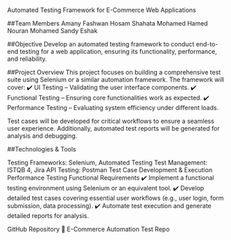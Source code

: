 Automated Testing Framework for E-Commerce Web Applications

##Team Members
Amany Fashwan
Hosam Shahata
Mohamed Hamed
Nouran Mohamed
Sandy Eshak

##Objective
Develop an automated testing framework to conduct end-to-end testing for a web application, ensuring its functionality, performance, and reliability.

##Project Overview
This project focuses on building a comprehensive test suite using Selenium or a similar automation framework. The framework will cover:
✔️ UI Testing – Validating the user interface components.
✔️ Functional Testing – Ensuring core functionalities work as expected.
✔️ Performance Testing – Evaluating system efficiency under different loads.

Test cases will be developed for critical workflows to ensure a seamless user experience. Additionally, automated test reports will be generated for analysis and debugging.

##Technologies & Tools

Testing Frameworks: Selenium, Automated Testing
Test Management: ISTQB 4, Jira
API Testing: Postman
Test Case Development & Execution
Performance Testing
Functional Requirements
✔️ Implement a functional testing environment using Selenium or an equivalent tool.
✔️ Develop detailed test cases covering essential user workflows (e.g., user login, form submission, data processing).
✔️ Automate test execution and generate detailed reports for analysis.

GitHub Repository
🔗 E-Commerce Automation Test Repo

